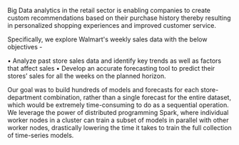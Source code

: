 Big Data analytics in the retail sector is enabling companies to create custom recommendations based on their purchase history thereby resulting in personalized shopping experiences and improved customer service. 

Specifically, we explore Walmart's weekly sales data with the below objectives -

 • Analyze past store sales data and identify key trends as well as factors that affect sales 
 • Develop an accurate forecasting tool to predict their stores’ sales for all the weeks on the planned horizon.

Our goal was to build hundreds of models and forecasts for each store-department combination, rather than a single forecast for the entire dataset, which would be extremely time-consuming to do as a sequential operation. We leverage the power of distributed programming Spark, where individual worker nodes in a cluster can train a subset of models in parallel with other worker nodes, drastically lowering the time it takes to train the full collection of time-series models.
